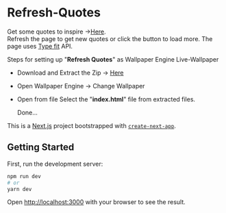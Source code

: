 # Refresh-Quotes
Get some quotes to inspire ->[Here](https://jarvis-ank.github.io/Refresh-Quotes/).<br>
Refresh the page to get new quotes or click the button to load more. The page uses [Type fit](https://type.fit/api/quotes) API.

Steps for setting up "<b>Refresh Quotes</b>" as Wallpaper Engine Live-Wallpaper
+ Download and Extract the Zip -> [Here](https://github.com/Jarvis-Ank/Refresh-Quotes/raw/main/RefreshQuotes.rar)
+ Open Wallpaper Engine -> Change Wallpaper
+ Open from file
  Select the "<b>index.html</b>" file from extracted files.

  Done...
  
This is a [Next.js](https://nextjs.org/) project bootstrapped with [`create-next-app`](https://github.com/vercel/next.js/tree/canary/packages/create-next-app).

## Getting Started

First, run the development server:

```bash
npm run dev
# or
yarn dev
```

Open [http://localhost:3000](http://localhost:3000) with your browser to see the result.


